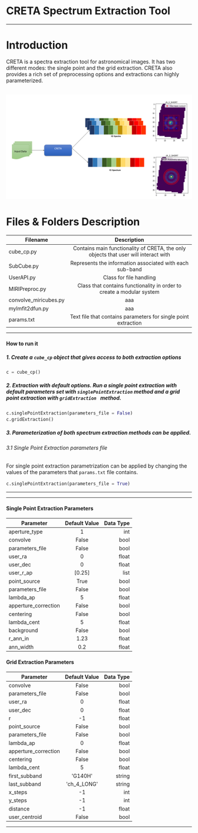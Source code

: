 # CRETA Spectrum Extraction Tool
---
# Introduction #
CRETA is a spectra extraction tool for astronomical images. It has two different modes: the single point and the grid extraction. CRETA also provides a rich set of preprocessing options and extractions can highly parameterized. 

 ![picture alt](https://github.com/roumpakis/CRETA/blob/main/Images/22.png?raw=true "CRETA")
---
# Files & Folders Description #
| Filename    |Description |
|--------------|:-----:|
| cube_cp.py   |  Contains main functionality of CRETA, the only objects that user will interact with|   
| SubCube.py       |  Represents the information associated with each sub-band |
| UserAPI.py   | Class for file handling |   
| MIRIPreproc.py       |Class that contains functionality in order to create a modular system  |
| convolve_miricubes.py      | aaa |
| mylmfit2dfun.py   | aaa |   
| params.txt     |Text file that contains parameters for single point extraction |
---
#### How to run it
##### 1. Create a ```cube_cp``` object that gives access to both extraction options
```python 
c = cube_cp()
```
##### 2. Extraction with default options. Run a single point extraction with default parameters set with ```singlePointExtraction``` method and a grid point extraction with ```gridExtraction ``` method.
```python 
c.singlePointExtraction(parameters_file = False)
c.gridExtraction()
```

##### 3. Parameterization of both spectrum extraction methods can be applied.
###### 3.1 Single Point Extraction parameters file
For single point extraction parametrization can be applied by changing the values of the parameters that ```params.txt``` file contains. 
```python 
c.singlePointExtraction(parameters_file = True)
```
---
---
#### Single Point Extraction Parameters
| Parameter    | Default Value | Data Type |
|--------------|:-----:|-----------:|
| aperture_type   |  1 |        int |
| convolve        |  False |    bool|
| parameters_file |  False |    bool|
| user_ra         |  0 |        float|
| user_dec        |  0 |        float|
| user_r_ap      | [0.25]|       list|
| point_source   | True |       bool|
| parameters_file |  False |    bool|
| lambda_ap       |  5 |        float|
| apperture_correction        |  False |       bool|
| centering |  False |    bool|
| lambda_cent       |  5 |        float|
| background        |  False |       bool|
| r_ann_in         |  1.23 |        float|
| ann_width        |  0.2 |        float|


#### Grid Extraction Parameters
| Parameter    | Default Value | Data Type |
|--------------|:-----:|-----------:|
| convolve        |  False |    bool|
| parameters_file |  False |    bool|
| user_ra         |  0 |        float|
| user_dec        |  0 |        float|
| r     | -1|       float|
| point_source   | False |       bool|
| parameters_file |  False |    bool|
| lambda_ap       |  0 |        float|
| apperture_correction        |  False |       bool|
| centering |  False |    bool|
| lambda_cent       |  5 |        float|
| first_subband | 'G140H' | string |
| last_subband  | 'ch_4_LONG' | string |
| x_steps | -1 | int |
|y_steps|-1|int|
|distance|-1|float|
|user_centroid|False|bool|
---
